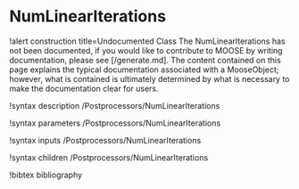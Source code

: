 <!-- MOOSE Documentation Stub: Remove this when content is added. -->

# NumLinearIterations

!alert construction title=Undocumented Class
The NumLinearIterations has not been documented, if you would like to contribute to MOOSE by
writing documentation, please see [/generate.md]. The content contained on this page explains
the typical documentation associated with a MooseObject; however, what is contained is ultimately
determined by what is necessary to make the documentation clear for users.

!syntax description /Postprocessors/NumLinearIterations

!syntax parameters /Postprocessors/NumLinearIterations

!syntax inputs /Postprocessors/NumLinearIterations

!syntax children /Postprocessors/NumLinearIterations

!bibtex bibliography
